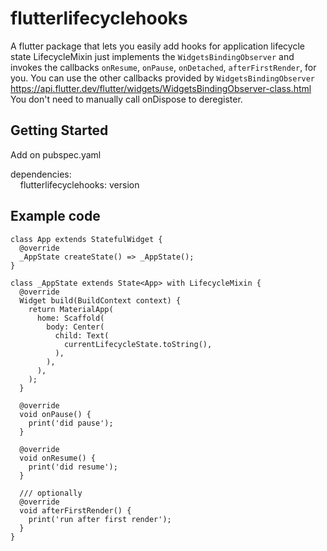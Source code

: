 # flutterlifecyclehooks

A flutter package that lets you easily add hooks for application lifecycle state
LifecycleMixin just implements the `WidgetsBindingObserver` and invokes the callbacks
`onResume`, `onPause`, `onDetached`, `afterFirstRender`, for you.
You can use the other callbacks provided by `WidgetsBindingObserver` https://api.flutter.dev/flutter/widgets/WidgetsBindingObserver-class.html
You don't need to manually call onDispose to deregister.

## Getting Started

Add on pubspec.yaml  

dependencies:  
&nbsp;&nbsp;&nbsp;&nbsp;flutterlifecyclehooks: version

## Example code 
```
class App extends StatefulWidget {
  @override
  _AppState createState() => _AppState();
}  

class _AppState extends State<App> with LifecycleMixin {
  @override
  Widget build(BuildContext context) {
    return MaterialApp(
      home: Scaffold(
        body: Center(
          child: Text(
            currentLifecycleState.toString(),
          ),
        ),
      ),
    );
  }

  @override
  void onPause() {
    print('did pause');
  }

  @override
  void onResume() {
    print('did resume');
  }
  
  /// optionally
  @override
  void afterFirstRender() {
    print('run after first render');
  }
}
```